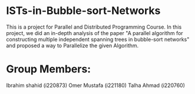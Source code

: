 # ISTs-in-Bubble-sort-Networks
This is a project for Parallel and Distributed Programming Course. In this project, we did an in-depth analysis of the paper "A parallel algorithm for constructing multiple independent spanning trees in bubble-sort networks" and proposed a way to Parallelize the given Algorithm.
# Group Members:
Ibrahim shahid (i220873)
Omer Mustafa (i221180)
Talha Ahmad (i220760)
